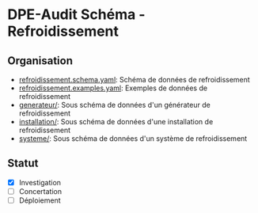 # DPE-Audit Schéma - Refroidissement

## Organisation

- [refroidissement.schema.yaml](./refroidissement.schema.yaml): Schéma de données de refroidissement
- [refroidissement.examples.yaml](./refroidissement.examples.yaml): Exemples de données de refroidissement
- [generateur/](./generateur/README.md): Sous schéma de données d'un générateur de refroidissement
- [installation/](./installation/README.md): Sous schéma de données d'une installation de refroidissement
- [systeme/](./systeme/README.md): Sous schéma de données d'un système de refroidissement

## Statut

- [x] Investigation
- [ ] Concertation
- [ ] Déploiement
